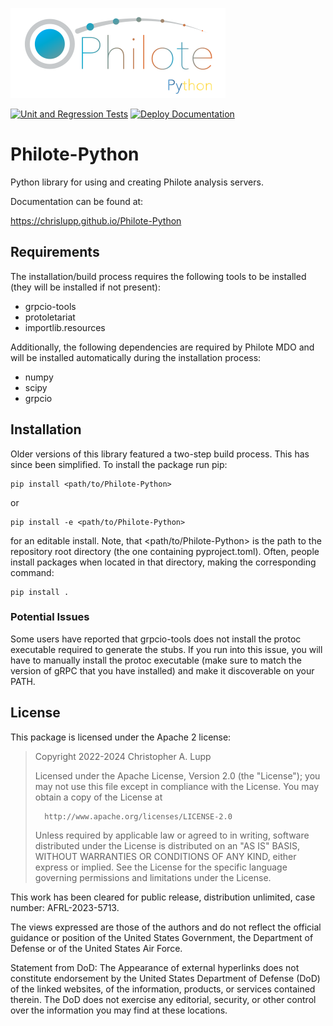 ![Philote](doc/graphics/philote-python.svg)

[![Unit and Regression Tests](https://github.com/chrislupp/Philote-Python/actions/workflows/tests.yaml/badge.svg)](https://github.com/chrislupp/Philote-Python/actions/workflows/tests.yaml)
[![Deploy Documentation](https://github.com/chrislupp/Philote-Python/actions/workflows/documentation.yaml/badge.svg)](https://github.com/chrislupp/Philote-Python/actions/workflows/documentation.yaml)
# Philote-Python

Python library for using and creating Philote analysis servers.

Documentation can be found at:

https://chrislupp.github.io/Philote-Python


## Requirements

The installation/build process requires the following tools to be installed
(they will be installed if not present):

- grpcio-tools
- protoletariat
- importlib.resources

Additionally, the following dependencies are required by Philote MDO and will be
installed automatically during the installation process:

- numpy
- scipy
- grpcio


## Installation

Older versions of this library featured a two-step build process. This has since
been simplified. To install the package run pip:

    pip install <path/to/Philote-Python>

or

    pip install -e <path/to/Philote-Python>

for an editable install. Note, that <path/to/Philote-Python> is the path to the
repository root directory (the one containing pyproject.toml). Often, people
install packages when located in that directory, making the corresponding
command:

    pip install .


### Potential Issues

Some users have reported that grpcio-tools does not install the protoc
executable required to generate the stubs. If you run into this issue, you
will have to manually install the protoc executable (make sure to match the
version of gRPC that you have installed) and make it discoverable on your PATH.


## License

This package is licensed under the Apache 2 license:


>   Copyright 2022-2024 Christopher A. Lupp
>   
>   Licensed under the Apache License, Version 2.0 (the "License");
>   you may not use this file except in compliance with the License.
>   You may obtain a copy of the License at
>   
>       http://www.apache.org/licenses/LICENSE-2.0
>   
>   Unless required by applicable law or agreed to in writing, software
>   distributed under the License is distributed on an "AS IS" BASIS,
>   WITHOUT WARRANTIES OR CONDITIONS OF ANY KIND, either express or implied.
>   See the License for the specific language governing permissions and
>   limitations under the License.



This work has been cleared for public release, distribution unlimited, case
number: AFRL-2023-5713.

The views expressed are those of the authors and do not reflect the official
guidance or position of the United States Government, the Department of Defense
or of the United States Air Force.

Statement from DoD: The Appearance of external hyperlinks does not constitute
endorsement by the United States Department of Defense (DoD) of the linked
websites, of the information, products, or services contained therein. The DoD
does not exercise any editorial, security, or other control over the information
you may find at these locations.
